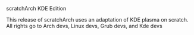 scratchArch KDE Edition

This release of scratchArch uses an adaptation of KDE plasma on scratch.
All rights go to Arch devs, Linux devs, Grub devs, and Kde devs
